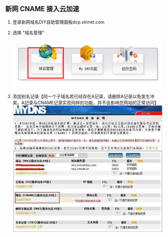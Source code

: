 
## 新网 CNAME 接入云加速

1. 登录新网域名DIY自助管理面板dcp.xinnet.com

2. 选择 "域名管理"

    ![](../static/img/domain-access/xinnet-1.png)

3. 添加别名记录【同一个子域名若已经存在A记录，请删除A记录以免发生冲突，A记录与CNAME记录实现同样的功能，并不会影响您网站的正常访问】
![](../static/img/domain-access/xinnet-2.jpg)
